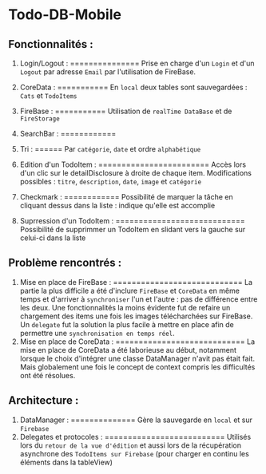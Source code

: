# Todo-DB-Mobile

## Fonctionnalités :

1. Login/Logout :
===============
Prise en charge d'un `Login` et d'un `Logout` par adresse `Email` par l'utilisation de FireBase.
2. CoreData :
===========
En `local` deux tables sont sauvegardées : `Cats` et `TodoItems`
3. FireBase :
===========
Utilisation de `realTime DataBase` et de `FireStorage`
4. SearchBar :
============

5. Tri :
======
Par `catégorie`, `date` et ordre `alphabétique`
6. Edition d'un TodoItem :
========================
Accès lors d'un clic sur le detailDisclosure à droite de chaque item.
Modifications possibles : `titre`, `description`, `date`, `image` et `catégorie`
7. Checkmark :
============
Possibilité de marquer la tâche en cliquant dessus dans la liste : indique qu'elle est accomplie
8. Suprression d'un TodoItem : 
============================
Possibilité de supprimmer un TodoItem en slidant vers la gauche sur celui-ci dans la liste

## Problème rencontrés :

1. Mise en place de FireBase :
============================
La partie la plus difficile a été d'inclure `FireBase` et `CoreData` en même temps et d'arriver à `synchroniser` l'un et l'autre : pas de différence entre les deux. Une fonctionnalités la moins évidente fut de refaire un chargement des items une fois les images télécharchées sur FireBase. Un `delegate` fut la solution la plus facile à mettre en place afin de permettre une `synchronisation en temps réel`.
2. Mise en place de CoreData : 
============================
La mise en place de CoreData a été laborieuse au début, notamment lorsque le choix d'intégrer une classe DataManager n'avit pas était fait. Mais globalement une fois le concept de context compris les difficultés ont été résolues. 

## Architecture :

1. DataManager :
==============
Gère la sauvegarde en `local` et sur `Firebase`
2. Delegates et protocoles : 
==========================
Utilisés lors du `retour de la vue d'édition` et aussi lors de la récupération asynchrone des `TodoItems sur Firebase` (pour charger en continu les éléments dans la tableView)
